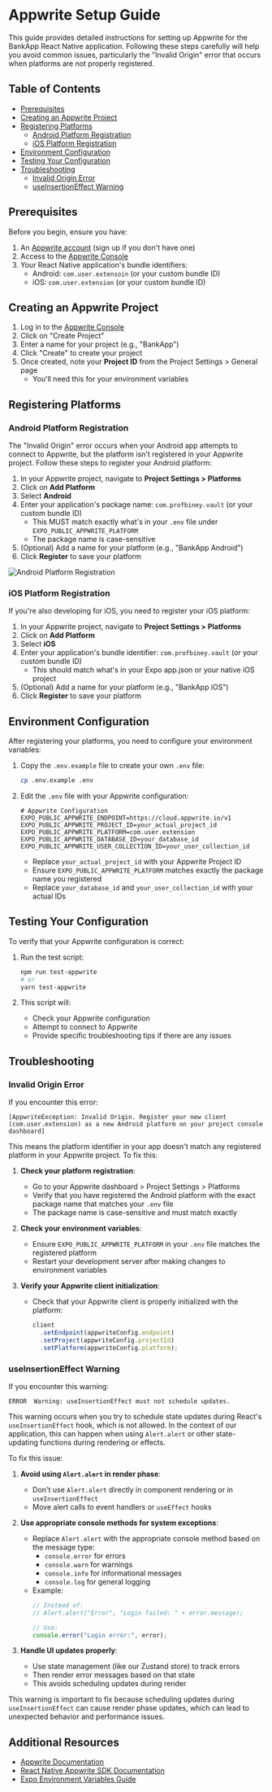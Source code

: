 # Appwrite Setup Guide

This guide provides detailed instructions for setting up Appwrite for the BankApp React Native application. Following these steps carefully will help you avoid common issues, particularly the "Invalid Origin" error that occurs when platforms are not properly registered.

## Table of Contents

- [Prerequisites](#prerequisites)
- [Creating an Appwrite Project](#creating-an-appwrite-project)
- [Registering Platforms](#registering-platforms)
  - [Android Platform Registration](#android-platform-registration)
  - [iOS Platform Registration](#ios-platform-registration)
- [Environment Configuration](#environment-configuration)
- [Testing Your Configuration](#testing-your-configuration)
- [Troubleshooting](#troubleshooting)
  - [Invalid Origin Error](#invalid-origin-error)
  - [useInsertionEffect Warning](#useinsertioneffect-warning)

## Prerequisites

Before you begin, ensure you have:

1. An [Appwrite account](https://appwrite.io/) (sign up if you don't have one)
2. Access to the [Appwrite Console](https://cloud.appwrite.io/console)
3. Your React Native application's bundle identifiers:
   - Android: `com.user.extensoin` (or your custom bundle ID)
   - iOS: `com.user.extension` (or your custom bundle ID)

## Creating an Appwrite Project

1. Log in to the [Appwrite Console](https://cloud.appwrite.io/console)
2. Click on "Create Project"
3. Enter a name for your project (e.g., "BankApp")
4. Click "Create" to create your project
5. Once created, note your **Project ID** from the Project Settings > General page
   - You'll need this for your environment variables

## Registering Platforms

### Android Platform Registration

The "Invalid Origin" error occurs when your Android app attempts to connect to Appwrite, but the platform isn't registered in your Appwrite project. Follow these steps to register your Android platform:

1. In your Appwrite project, navigate to **Project Settings > Platforms**
2. Click on **Add Platform**
3. Select **Android**
4. Enter your application's package name: `com.profbiney.vault` (or your custom bundle ID)
   - This MUST match exactly what's in your `.env` file under `EXPO_PUBLIC_APPWRITE_PLATFORM`
   - The package name is case-sensitive
5. (Optional) Add a name for your platform (e.g., "BankApp Android")
6. Click **Register** to save your platform

![Android Platform Registration](https://appwrite.io/images/docs/sdks/android/add-platform.png)

### iOS Platform Registration

If you're also developing for iOS, you need to register your iOS platform:

1. In your Appwrite project, navigate to **Project Settings > Platforms**
2. Click on **Add Platform**
3. Select **iOS**
4. Enter your application's bundle identifier: `com.profbiney.vault` (or your custom bundle ID)
   - This should match what's in your Expo app.json or your native iOS project
5. (Optional) Add a name for your platform (e.g., "BankApp iOS")
6. Click **Register** to save your platform

## Environment Configuration

After registering your platforms, you need to configure your environment variables:

1. Copy the `.env.example` file to create your own `.env` file:
   ```bash
   cp .env.example .env
   ```

2. Edit the `.env` file with your Appwrite configuration:
   ```
   # Appwrite Configuration
   EXPO_PUBLIC_APPWRITE_ENDPOINT=https://cloud.appwrite.io/v1
   EXPO_PUBLIC_APPWRITE_PROJECT_ID=your_actual_project_id
   EXPO_PUBLIC_APPWRITE_PLATFORM=com.user.extension
   EXPO_PUBLIC_APPWRITE_DATABASE_ID=your_database_id
   EXPO_PUBLIC_APPWRITE_USER_COLLECTION_ID=your_user_collection_id
   ```

   - Replace `your_actual_project_id` with your Appwrite Project ID
   - Ensure `EXPO_PUBLIC_APPWRITE_PLATFORM` matches exactly the package name you registered
   - Replace `your_database_id` and `your_user_collection_id` with your actual IDs

## Testing Your Configuration

To verify that your Appwrite configuration is correct:

1. Run the test script:
   ```bash
   npm run test-appwrite
   # or
   yarn test-appwrite
   ```

2. This script will:
   - Check your Appwrite configuration
   - Attempt to connect to Appwrite
   - Provide specific troubleshooting tips if there are any issues

## Troubleshooting

### Invalid Origin Error

If you encounter this error:
```
[AppwriteException: Invalid Origin. Register your new client (com.user.extension) as a new Android platform on your project console dashboard]
```

This means the platform identifier in your app doesn't match any registered platform in your Appwrite project. To fix this:

1. **Check your platform registration**:
   - Go to your Appwrite dashboard > Project Settings > Platforms
   - Verify that you have registered the Android platform with the exact package name that matches your `.env` file
   - The package name is case-sensitive and must match exactly

2. **Check your environment variables**:
   - Ensure `EXPO_PUBLIC_APPWRITE_PLATFORM` in your `.env` file matches the registered platform
   - Restart your development server after making changes to environment variables

3. **Verify your Appwrite client initialization**:
   - Check that your Appwrite client is properly initialized with the platform:
     ```typescript
     client
       .setEndpoint(appwriteConfig.endpoint)
       .setProject(appwriteConfig.projectId)
       .setPlatform(appwriteConfig.platform);
     ```

### useInsertionEffect Warning

If you encounter this warning:
```
ERROR  Warning: useInsertionEffect must not schedule updates.
```

This warning occurs when you try to schedule state updates during React's `useInsertionEffect` hook, which is not allowed. In the context of our application, this can happen when using `Alert.alert` or other state-updating functions during rendering or effects.

To fix this issue:

1. **Avoid using `Alert.alert` in render phase**:
   - Don't use `Alert.alert` directly in component rendering or in `useInsertionEffect`
   - Move alert calls to event handlers or `useEffect` hooks

2. **Use appropriate console methods for system exceptions**:
   - Replace `Alert.alert` with the appropriate console method based on the message type:
     - `console.error` for errors
     - `console.warn` for warnings
     - `console.info` for informational messages
     - `console.log` for general logging
   - Example:
     ```typescript
     // Instead of:
     // Alert.alert("Error", "Login failed: " + error.message);
     
     // Use:
     console.error("Login error:", error);
     ```

3. **Handle UI updates properly**:
   - Use state management (like our Zustand store) to track errors
   - Then render error messages based on that state
   - This avoids scheduling updates during render

This warning is important to fix because scheduling updates during `useInsertionEffect` can cause render phase updates, which can lead to unexpected behavior and performance issues.

## Additional Resources

- [Appwrite Documentation](https://appwrite.io/docs)
- [React Native Appwrite SDK Documentation](https://appwrite.io/docs/sdks/react-native/getting-started)
- [Expo Environment Variables Guide](https://docs.expo.dev/guides/environment-variables/)